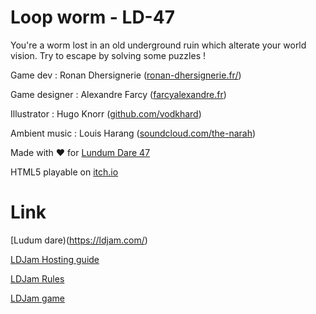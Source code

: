 # Loop worm - LD-47
You're a worm lost in an old underground ruin which alterate your world vision. Try to escape by solving some puzzles !

Game dev : Ronan Dhersignerie ([ronan-dhersignerie.fr/](http://ronan-dhersignerie.fr/))

Game designer : Alexandre Farcy ([farcyalexandre.fr](https://farcyalexandre.fr/))

Illustrator : Hugo Knorr ([github.com/vodkhard](http://github.com/vodkhard))

Ambient music : Louis Harang ([soundcloud.com/the-narah](https://soundcloud.com/the-narah))

Made with :heart: for [Lundum Dare 47](https://ldjam.com/events/ludum-dare/47/worms-loop)

HTML5 playable on [itch.io](https://ronan-senpi.itch.io/loop-worm)

# Link
[Ludum dare)(https://ldjam.com/)

[LDJam Hosting guide](https://ldjam.com/events/ludum-dare/hosting-guide)

[LDJam Rules](https://ldjam.com/events/ludum-dare/rules)

[LDJam game](https://ldjam.com/events/ludum-dare/47/worms-loop)
